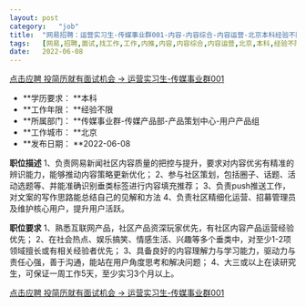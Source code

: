 ```yaml
---
layout:	post
category:	"job"
title:	"网易招聘：运营实习生-传媒事业群001-内容-内容综合-内容运营-北京本科经验不限"
tags:	[网易,招聘,面试,找工作,工作,内推,内容,内容综合,内容运营,北京,本科,经验不限]
date:	2022-06-08
---
```


[点击应聘 投简历就有面试机会 -> 运营实习生-传媒事业群001](http://mobile.bole.netease.com/bole/boleDetail?id=40711&employeeId=346f03c3cda5f04c&key=all)



- **学历要求： **本科
- **工作年限： **经验不限
- **所属部门： **传媒事业群-传媒产品部-产品策划中心-用户产品组
- **工作城市： **北京
- **发布日期： **2022-06-08



**职位描述**
1、负责网易新闻社区内容质量的把控与提升，要求对内容优劣有精准的辨识能力，能够推动内容策略更新优化；
2、参与社区策划，包括圈子、话题、活动选题等、并能准确识别垂类标签进行内容填充推荐；
3、负责push推送工作，对文案的写作思路能总结自己的见解和方法
4、负责社区精细化运营、招募管理员及维护核心用户，提升用户活跃。



**职位要求**
1、熟悉互联网产品，社区产品资深玩家优先，有社区内容产品运营经验优先；
2、在社会热点、娱乐搞笑、情感生活、兴趣等多个垂类中，对至少1-2项领域擅长或有相关经验者优先；
3、具备良好的内容理解力与学习能力，驱动力与责任心强，善于沟通，能站在用户角度思考和解决问题；
4、大三或以上在读研究生，可保证一周工作5天，至少实习3个月以上。



[点击应聘 投简历就有面试机会 -> 运营实习生-传媒事业群001](http://mobile.bole.netease.com/bole/boleDetail?id=40711&employeeId=346f03c3cda5f04c&key=all)